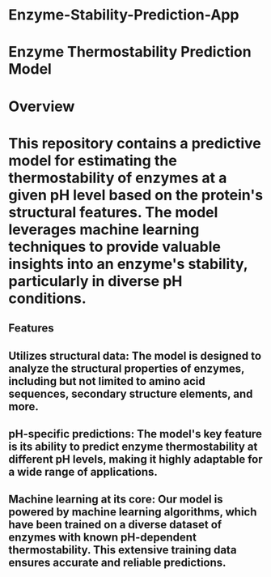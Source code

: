 # Enzyme-Stability-Prediction-App

# Enzyme Thermostability Prediction Model
# Overview
# This repository contains a predictive model for estimating the thermostability of enzymes at a given pH level based on the protein's structural features. The model leverages machine learning techniques to provide valuable insights into an enzyme's stability, particularly in diverse pH conditions.

## Features
## Utilizes structural data: The model is designed to analyze the structural properties of enzymes, including but not limited to amino acid sequences, secondary structure elements, and more.

## pH-specific predictions: The model's key feature is its ability to predict enzyme thermostability at different pH levels, making it highly adaptable for a wide range of applications.

## Machine learning at its core: Our model is powered by machine learning algorithms, which have been trained on a diverse dataset of enzymes with known pH-dependent thermostability. This extensive training data ensures accurate and reliable predictions.

